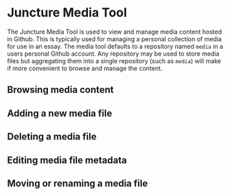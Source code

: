 # Juncture Media Tool

The Juncture Media Tool is used to view and manage media content hosted in Github.  This is typically used for managing a personal collection of media for use in an essay.  The media tool defaults to a repository named `media` in a users personal Github account.  Any repository may be used to store media files but aggregating them into a single repository (such as `media`) will make if more convenient to browse and manage the content.

## Browsing media content

## Adding a new media file

## Deleting a media file

## Editing media file metadata

## Moving or renaming a media file